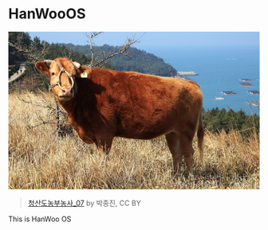 # HanWooOS

![hanwoo](/images/hanwoo.jpeg)

>[청산도농부농사_07](https://gongu.copyright.or.kr/gongu/wrt/wrt/view.do?wrtSn=11131353&menuNo=200025) by 박종진, CC BY

This is HanWoo OS

